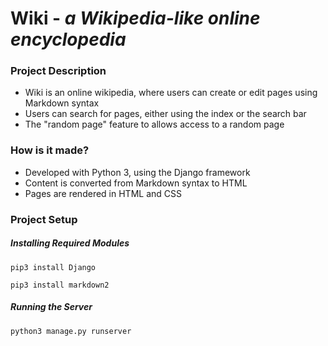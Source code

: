 # Wiki - _a Wikipedia-like online encyclopedia_

### Project Description
* Wiki is an online wikipedia, where users can create or edit pages using Markdown syntax
* Users can search for pages, either using the index or the search bar
* The "random page" feature to allows access to a random page

### How is it made?
* Developed with Python 3, using the Django framework
* Content is converted from Markdown syntax to HTML
* Pages are rendered in HTML and CSS

### Project Setup
##### Installing Required Modules
```
pip3 install Django
```
```
pip3 install markdown2
```
##### Running the Server
```
python3 manage.py runserver
```